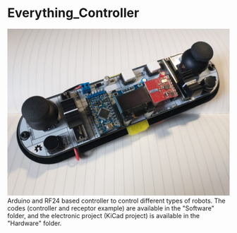 # Everything_Controller
![alt text](https://github.com/Nabinho/Everything_Controller/blob/main/everything_controller_photo.jpg)
Arduino and RF24 based controller to control different types of robots. The codes (controller and receptor example) are available in the "Software" folder, and the electronic project (KiCad project) is available in the "Hardware" folder.
